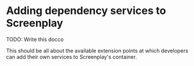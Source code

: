 # Adding dependency services to Screenplay

TODO: Write this docco

This should be all about the available extension points at which developers can add their own services to Screenplay's container.
